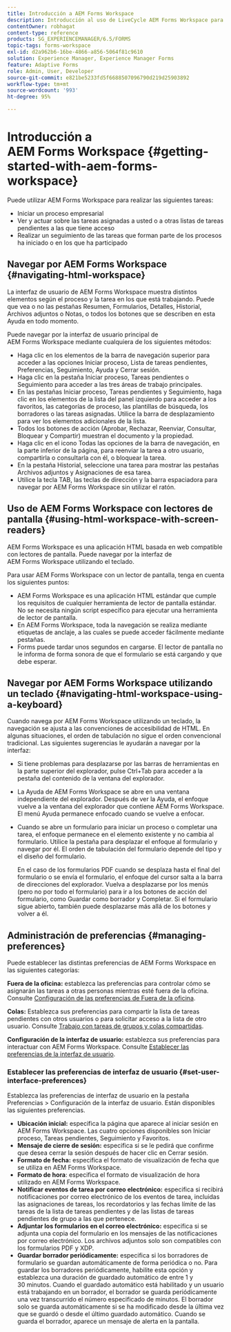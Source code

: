 ```yaml
---
title: Introducción a AEM Forms Workspace
description: Introducción al uso de LiveCycle AEM Forms Workspace para administrar los procesos de automatización empresarial.
contentOwner: robhagat
content-type: reference
products: SG_EXPERIENCEMANAGER/6.5/FORMS
topic-tags: forms-workspace
exl-id: d2a962b6-16be-4866-a856-5064f81c9610
solution: Experience Manager, Experience Manager Forms
feature: Adaptive Forms
role: Admin, User, Developer
source-git-commit: e821be5233fd5f6688507096790d219d25903892
workflow-type: tm+mt
source-wordcount: '993'
ht-degree: 95%

---
```


# Introducción a AEM Forms Workspace {#getting-started-with-aem-forms-workspace}

Puede utilizar AEM Forms Workspace para realizar las siguientes tareas:

* Iniciar un proceso empresarial
* Ver y actuar sobre las tareas asignadas a usted o a otras listas de tareas pendientes a las que tiene acceso
* Realizar un seguimiento de las tareas que forman parte de los procesos ha iniciado o en los que ha participado

## Navegar por AEM Forms Workspace {#navigating-html-workspace}

La interfaz de usuario de AEM Forms Workspace muestra distintos elementos según el proceso y la tarea en los que está trabajando. Puede que vea o no las pestañas Resumen, Formularios, Detalles, Historial, Archivos adjuntos o Notas, o todos los botones que se describen en esta Ayuda en todo momento.

Puede navegar por la interfaz de usuario principal de AEM Forms Workspace mediante cualquiera de los siguientes métodos:

* Haga clic en los elementos de la barra de navegación superior para acceder a las opciones Iniciar proceso, Lista de tareas pendientes, Preferencias, Seguimiento, Ayuda y Cerrar sesión.
* Haga clic en la pestaña Iniciar proceso, Tareas pendientes o Seguimiento para acceder a las tres áreas de trabajo principales.
* En las pestañas Iniciar proceso, Tareas pendientes y Seguimiento, haga clic en los elementos de la lista del panel izquierdo para acceder a los favoritos, las categorías de proceso, las plantillas de búsqueda, los borradores o las tareas asignadas. Utilice la barra de desplazamiento para ver los elementos adicionales de la lista.
* Todos los botones de acción (Aprobar, Rechazar, Reenviar, Consultar, Bloquear y Compartir) muestran el documento y la propiedad.
* Haga clic en el icono Todas las opciones de la barra de navegación, en la parte inferior de la página, para reenviar la tarea a otro usuario, compartirla o consultarla con él, o bloquear la tarea.
* En la pestaña Historial, seleccione una tarea para mostrar las pestañas Archivos adjuntos y Asignaciones de esa tarea.
* Utilice la tecla TAB, las teclas de dirección y la barra espaciadora para navegar por AEM Forms Workspace sin utilizar el ratón.

## Uso de AEM Forms Workspace con lectores de pantalla {#using-html-workspace-with-screen-readers}

AEM Forms Workspace es una aplicación HTML basada en web compatible con lectores de pantalla. Puede navegar por la interfaz de AEM Forms Workspace utilizando el teclado.

Para usar AEM Forms Workspace con un lector de pantalla, tenga en cuenta los siguientes puntos:

* AEM Forms Workspace es una aplicación HTML estándar que cumple los requisitos de cualquier herramienta de lector de pantalla estándar. No se necesita ningún script específico para ejecutar una herramienta de lector de pantalla.
* En AEM Forms Workspace, toda la navegación se realiza mediante etiquetas de anclaje, a las cuales se puede acceder fácilmente mediante pestañas.
* Forms puede tardar unos segundos en cargarse. El lector de pantalla no le informa de forma sonora de que el formulario se está cargando y que debe esperar.

## Navegar por AEM Forms Workspace utilizando un teclado {#navigating-html-workspace-using-a-keyboard}

Cuando navega por AEM Forms Workspace utilizando un teclado, la navegación se ajusta a las convenciones de accesibilidad de HTML. En algunas situaciones, el orden de tabulación no sigue el orden convencional tradicional. Las siguientes sugerencias le ayudarán a navegar por la interfaz:

* Si tiene problemas para desplazarse por las barras de herramientas en la parte superior del explorador, pulse Ctrl+Tab para acceder a la pestaña del contenido de la ventana del explorador.
* La Ayuda de AEM Forms Workspace se abre en una ventana independiente del explorador. Después de ver la Ayuda, el enfoque vuelve a la ventana del explorador que contiene AEM Forms Workspace. El menú Ayuda permanece enfocado cuando se vuelve a enfocar.
* Cuando se abre un formulario para iniciar un proceso o completar una tarea, el enfoque permanece en el elemento existente y no cambia al formulario. Utilice la pestaña para desplazar el enfoque al formulario y navegar por él. El orden de tabulación del formulario depende del tipo y el diseño del formulario.

  En el caso de los formularios PDF cuando se desplaza hasta el final del formulario o se envía el formulario, el enfoque del cursor salta a la barra de direcciones del explorador. Vuelva a desplazarse por los menús (pero no por todo el formulario) para ir a los botones de acción del formulario, como Guardar como borrador y Completar. Si el formulario sigue abierto, también puede desplazarse más allá de los botones y volver a él.

## Administración de preferencias {#managing-preferences}

Puede establecer las distintas preferencias de AEM Forms Workspace en las siguientes categorías:

**Fuera de la oficina:** establezca las preferencias para controlar cómo se asignarán las tareas a otras personas mientras esté fuera de la oficina. Consulte [Configuración de las preferencias de Fuera de la oficina](todo-lists.md#setting-out-of-office-preferences).

**Colas:** Establezca sus preferencias para compartir la lista de tareas pendientes con otros usuarios o para solicitar acceso a la lista de otro usuario. Consulte [Trabajo con tareas de grupos y colas compartidas](todo-lists.md#working-with-tasks-from-group-and-shared-queues).

**Configuración de la interfaz de usuario:** establezca sus preferencias para interactuar con AEM Forms Workspace. Consulte [Establecer las preferencias de la interfaz de usuario](#set-user-interface-preferences).

### Establecer las preferencias de interfaz de usuario {#set-user-interface-preferences}

Establezca las preferencias de interfaz de usuario en la pestaña Preferencias > Configuración de la interfaz de usuario. Están disponibles las siguientes preferencias.

* **Ubicación inicial:** especifica la página que aparece al iniciar sesión en AEM Forms Workspace. Las cuatro opciones disponibles son Iniciar proceso, Tareas pendientes, Seguimiento y Favoritos.
* **Mensaje de cierre de sesión:** especifica si se le pedirá que confirme que desea cerrar la sesión después de hacer clic en Cerrar sesión.
* **Formato de fecha:** especifica el formato de visualización de fecha que se utiliza en AEM Forms Workspace.
* **Formato de hora**: especifica el formato de visualización de hora utilizado en AEM Forms Workspace.
* **Notificar eventos de tarea por correo electrónico:** especifica si recibirá notificaciones por correo electrónico de los eventos de tarea, incluidas las asignaciones de tareas, los recordatorios y las fechas límite de las tareas de la lista de tareas pendientes y de las listas de tareas pendientes de grupo a las que pertenece.
* **Adjuntar los formularios en el correo electrónico:** especifica si se adjunta una copia del formulario en los mensajes de las notificaciones por correo electrónico. Los archivos adjuntos solo son compatibles con los formularios PDF y XDP.
* **Guardar borrador periódicamente:** especifica si los borradores de formulario se guardan automáticamente de forma periódica o no. Para guardar los borradores periódicamente, habilite esta opción y establezca una duración de guardado automático de entre 1 y 30 minutos. Cuando el guardado automático está habilitado y un usuario está trabajando en un borrador, el borrador se guarda periódicamente una vez transcurrido el número especificado de minutos. El borrador solo se guarda automáticamente si se ha modificado desde la última vez que se guardó o desde el último guardado automático. Cuando se guarda el borrador, aparece un mensaje de alerta en la pantalla.

